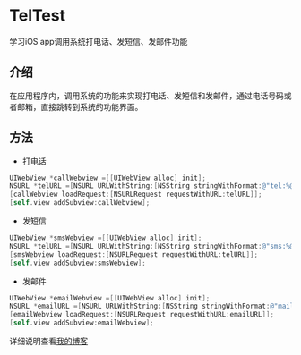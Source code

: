 # TelTest
学习iOS app调用系统打电话、发短信、发邮件功能

## 介绍
在应用程序内，调用系统的功能来实现打电话、发短信和发邮件，通过电话号码或者邮箱，直接跳转到系统的功能界面。

## 方法
* 打电话
```Objective-C
UIWebView *callWebview =[[UIWebView alloc] init];  
NSURL *telURL =[NSURL URLWithString:[NSString stringWithFormat:@"tel:%@",self.phoneNumber.text]];  
[callWebview loadRequest:[NSURLRequest requestWithURL:telURL]];  
[self.view addSubview:callWebview];  
```

* 发短信
```Objective-C
UIWebView *smsWebview =[[UIWebView alloc] init];  
NSURL *telURL =[NSURL URLWithString:[NSString stringWithFormat:@"sms:%@",self.phoneNumber.text]];  
[smsWebview loadRequest:[NSURLRequest requestWithURL:telURL]];  
[self.view addSubview:smsWebview];   
```

* 发邮件
```Objective-C
UIWebView *emailWebview =[[UIWebView alloc] init];  
NSURL *emailURL =[NSURL URLWithString:[NSString stringWithFormat:@"mailto:%@",self.email.text]];  
[emailWebview loadRequest:[NSURLRequest requestWithURL:emailURL]];  
[self.view addSubview:emailWebview];  
```

详细说明查看[我的博客](http://blog.csdn.net/cloudox_/article/details/47980377)
